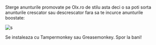 Sterge anunturile promovate pe Olx.ro de stilu asta deci o sa poti sorta anunturile crescator sau descrescator fara sa te incurce anunturile boostate:

![s](https://github.com/0x00000000000000/Olx-stergator-anunturi-Promovate-/assets/83834757/4b695c54-d182-4bb1-b2c2-a821d0d0c3db)

Se instaleaza cu Tampermonkey sau Greasemonkey. Spor la bani!
